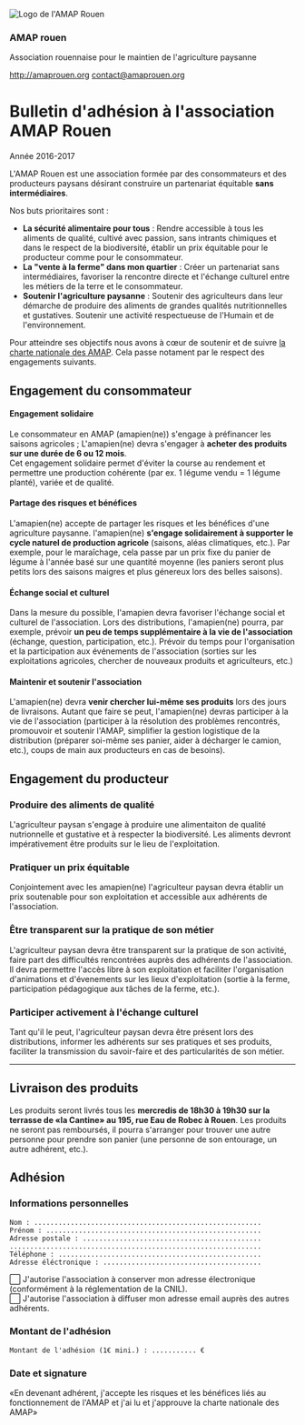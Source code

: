 ![Logo de l'AMAP Rouen](https://raw.githubusercontent.com/amaprouen/contrats/master/assets/images/logo-amap-rouen-small.png)
### AMAP rouen
Association rouennaise pour le maintien de l'agriculture paysanne

http://amaprouen.org
contact@amaprouen.org

# Bulletin d'adhésion à l'association AMAP Rouen 
Année 2016-2017

L'AMAP Rouen est une association formée par des consommateurs et des producteurs paysans désirant construire un partenariat équitable **sans intermédiaires**.

Nos buts prioritaires sont : 

- **La sécurité alimentaire pour tous** : Rendre accessible à tous les aliments de qualité, cultivé avec passion, sans intrants chimiques et dans le respect de la biodiversité, établir un prix équitable pour le producteur comme pour le consommateur.
- **La "vente à la ferme" dans mon quartier** : Créer un partenariat sans intermédiaires, favoriser la rencontre directe et l'échange culturel entre les métiers de la terre et le consommateur.  
- **Soutenir l'agriculture paysanne** : Soutenir des agriculteurs dans leur démarche de produire des aliments de grandes qualités nutritionnelles et gustatives. Soutenir une activité respectueuse de l'Humain et de l'environnement.
 
Pour atteindre ses objectifs nous avons à cœur de soutenir et de suivre [la charte nationale des AMAP](http://miramap.org/IMG/pdf/charte_des_amap_mars_2014-2.pdf). Cela passe notament par le respect des engagements suivants.

## Engagement du consommateur

#### Engagement solidaire  
Le consommateur en AMAP (amapien(ne)) s'engage à préfinancer les saisons agricoles ; L'amapien(ne) devra s'engager à **acheter des produits sur une durée de 6 ou 12 mois**.  
Cet engagement solidaire permet d'éviter la course au rendement et permettre une production cohérente (par ex. 1 légume vendu = 1 légume planté), variée et de qualité. 

#### Partage des risques et bénéfices
L'amapien(ne) accepte de partager les risques et les bénéfices d'une agriculture paysanne. l'amapien(ne) **s'engage solidairement à supporter le cycle naturel de production agricole** (saisons, aléas climatiques, etc.). Par exemple, pour le maraîchage, cela passe par un prix fixe du panier de légume à l'année basé sur une quantité moyenne (les paniers seront plus petits lors des saisons maigres et plus génereux lors des belles saisons).

#### Échange social et culturel
Dans la mesure du possible, l'amapien devra favoriser l'échange social et culturel de l'association. Lors des distributions, l'amapien(ne) pourra, par exemple, prévoir **un peu de temps supplémentaire à la vie de l'association** (échange, question, participation, etc.). Prévoir du temps pour l'organisation et la participation aux événements de l'association (sorties sur les exploitations agricoles, chercher de nouveaux produits et agriculteurs, etc.)

#### Maintenir et soutenir l'association 
L'amapien(ne) devra **venir chercher lui-même ses produits** lors des jours de livraisons.
Autant que faire se peut, l'amapien(ne) devras participer à la vie de l'association (participer à la résolution des problèmes rencontrés, promouvoir et soutenir l'AMAP, simplifier la gestion logistique de la distribution (préparer soi-même ses panier, aider à décharger le camion, etc.), coups de main aux producteurs en cas de besoins).

## Engagement du producteur

### Produire des aliments de qualité
L'agriculteur paysan s'engage à produire une alimentaiton de qualité nutrionnelle et gustative et à respecter la biodiversité. Les aliments devront impérativement être produits sur le lieu de l'exploitation.

### Pratiquer un prix équitable
Conjointement avec les amapien(ne) l'agriculteur paysan devra établir un prix soutenable pour son exploitation et accessible aux adhérents de l'association.

### Être transparent sur la pratique de son métier
L'agriculteur paysan devra être transparent sur la pratique de son activité, faire part des difficultés rencontrées auprès des adhérents de l'association. Il devra permettre l'accès libre à son exploitation et faciliter l'organisation d'animations et d'évenements sur les lieux d'exploitation (sortie à la ferme, participation pédagogique aux tâches de la ferme, etc.).

### Participer activement à l'échange culturel
Tant qu'il le peut, l'agriculteur paysan devra être présent lors des distributions, informer les adhérents sur ses pratiques et ses produits, faciliter la transmission du savoir-faire et des particularités de son métier.

---

## Livraison des produits
Les produits seront livrés tous les **mercredis de 18h30 à 19h30 sur la terrasse de «la Cantine» au 195, rue Eau de Robec à Rouen**. Les produits ne seront pas remboursés, il pourra s'arranger pour trouver une autre personne pour prendre son panier (une personne de son entourage, un autre adhérent, etc.).

## Adhésion

### Informations personnelles
    Nom : ........................................................  
    Prénom : .....................................................  
    Adresse postale : ............................................  
    ..............................................................  
    Téléphone : ..................................................  
    Adresse éléctronique : .......................................  
⬜ J'autorise l'association à conserver mon adresse électronique (conformément à la réglementation de la CNIL).   
⬜ J'autorise l'association à diffuser mon adresse email auprès des autres adhérents.

### Montant de l'adhésion
    Montant de l'adhésion (1€ mini.) : ........... €

### Date et signature
«En devenant adhérent, j'accepte les risques et les bénéfices liés au fonctionnement de l'AMAP et j'ai lu et j'approuve la charte nationale des AMAP»

